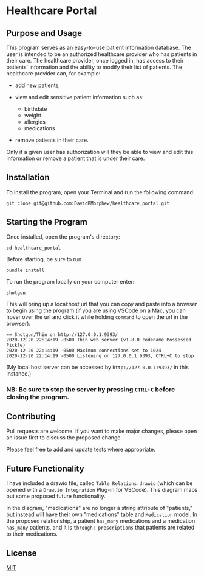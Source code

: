 
# Healthcare Portal

## Purpose and Usage

This program serves as an easy-to-use patient information database. The user is intended to be an authorized healthcare provider who has patients in their care. The healthcare provider, once logged in, has access to their patients' information and the ability to modify their list of patients. The healthcare provider can, for example: 
 
* add new patients, 

* view and edit sensitive patient information such as:

    *  birthdate
    * weight
    * allergies
    * medications

* remove patients in their care.

Only if a given user has authorization will they be able to view and edit this information or remove a patient that is under their care.

## Installation 

To install the program, open your Terminal and run the following command:

```
git clone git@github.com:DavidRMorphew/healthcare_portal.git
```

## Starting the Program
Once installed, open the program's directory:
```
cd healthcare_portal
```
Before starting, be sure to run 
```
bundle install
```
To run the program locally on your computer  enter:
```
shotgun
```
This will bring up a local:host url that you can copy and paste into a browser to begin using the program (if you are using VSCode on a Mac, you can hover over the url and click it while holding `command` to open the url in the browser).
```
== Shotgun/Thin on http://127.0.0.1:9393/
2020-12-20 22:14:19 -0500 Thin web server (v1.8.0 codename Possessed Pickle)
2020-12-20 22:14:19 -0500 Maximum connections set to 1024
2020-12-20 22:14:19 -0500 Listening on 127.0.0.1:9393, CTRL+C to stop
```

(My local host server can be accessed by `http://127.0.0.1:9393/` in this instance.)

### NB: Be sure to stop the server by pressing `CTRL+C` before closing the program.

## Contributing

Pull requests are welcome. If you want to make major changes, please open an issue first to discuss the proposed change.

Please feel free to add and update tests where appropriate.

## Future Functionality

I have included a drawio file, called `Table Relations.drawio` (which can be opened with a `Draw.io Integration` Plug-in for VSCode). This diagram maps out some proposed future functionality.

In the diagram, "medications" are no longer a string attribute of "patients," but instead will have their own "medications" table and `Medication` model. In the proposed relationship, a patient `has_many` medications and a medication `has_many` patients, and it is `through: prescriptions` that patients are related to their medications.

## License
[MIT](https://github.com/DavidRMorphew/healthcare_portal/blob/main/LICENSE.txt)